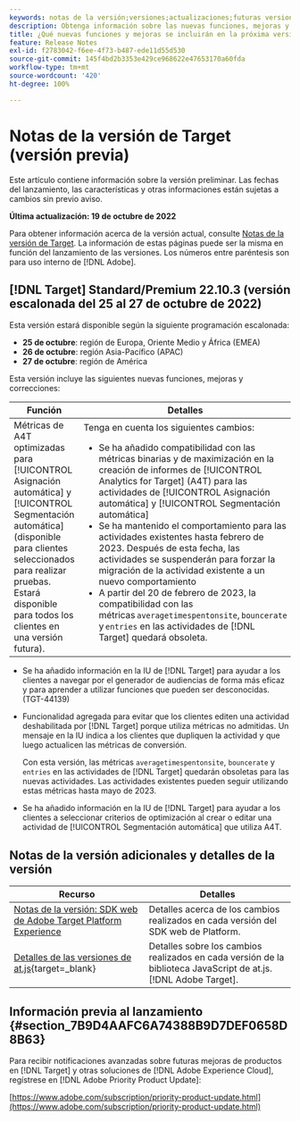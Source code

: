 ```yaml
---
keywords: notas de la versión;versiones;actualizaciones;futuras versiones;mejoras;nuevas funciones;correcciones;actualizaciones;versión preliminar
description: Obtenga información sobre las nuevas funciones, mejoras y correcciones que incluirá la próxima versión de Adobe Target, incluidos el SDK, la API y las bibliotecas de JavaScript.
title: ¿Qué nuevas funciones y mejoras se incluirán en la próxima versión?
feature: Release Notes
exl-id: f2783042-f6ee-4f73-b487-ede11d55d530
source-git-commit: 145f4bd2b3353e429ce968622e47653170a60fda
workflow-type: tm+mt
source-wordcount: '420'
ht-degree: 100%

---
```


# Notas de la versión de Target (versión previa)

Este artículo contiene información sobre la versión preliminar. Las fechas del lanzamiento, las características y otras informaciones están sujetas a cambios sin previo aviso.

**Última actualización: 19 de octubre de 2022**

Para obtener información acerca de la versión actual, consulte [Notas de la versión de Target](release-notes.md). La información de estas páginas puede ser la misma en función del lanzamiento de las versiones. Los números entre paréntesis son para uso interno de [!DNL Adobe].

## [!DNL Target] Standard/Premium 22.10.3 (versión escalonada del 25 al 27 de octubre de 2022)

Esta versión estará disponible según la siguiente programación escalonada:

* **25 de octubre**: región de Europa, Oriente Medio y África (EMEA)
* **26 de octubre**: región Asia-Pacífico (APAC)
* **27 de octubre**: región de América

Esta versión incluye las siguientes nuevas funciones, mejoras y correcciones:

| Función | Detalles |
| --- | --- |
| Métricas de A4T optimizadas para [!UICONTROL Asignación automática] y [!UICONTROL Segmentación automática]<br> (disponible para clientes seleccionados para realizar pruebas. Estará disponible para todos los clientes en una versión futura). | Tenga en cuenta los siguientes cambios:<ul><li>Se ha añadido compatibilidad con las métricas binarias y de maximización en la creación de informes de [!UICONTROL Analytics for Target] (A4T) para las actividades de [!UICONTROL Asignación automática] y [!UICONTROL Segmentación automática]</li><li>Se ha mantenido el comportamiento para las actividades existentes hasta febrero de 2023. Después de esta fecha, las actividades se suspenderán para forzar la migración de la actividad existente a un nuevo comportamiento</li><li>A partir del 20 de febrero de 2023, la compatibilidad con las métricas `averagetimespentonsite`, `bouncerate` y `entries` en las actividades de [!DNL Target] quedará obsoleta.</li></ul> |

* Se ha añadido información en la IU de [!DNL Target] para ayudar a los clientes a navegar por el generador de audiencias de forma más eficaz y para aprender a utilizar funciones que pueden ser desconocidas. (TGT-44139)
* Funcionalidad agregada para evitar que los clientes editen una actividad deshabilitada por [!DNL Target] porque utiliza métricas no admitidas. Un mensaje en la IU indica a los clientes que dupliquen la actividad y que luego actualicen las métricas de conversión.

   Con esta versión, las métricas `averagetimespentonsite`, `bouncerate` y `entries` en las actividades de [!DNL Target] quedarán obsoletas para las nuevas actividades. Las actividades existentes pueden seguir utilizando estas métricas hasta mayo de 2023.

* Se ha añadido información en la IU de [!DNL Target] para ayudar a los clientes a seleccionar criterios de optimización al crear o editar una actividad de [!UICONTROL Segmentación automática] que utiliza A4T.

## Notas de la versión adicionales y detalles de la versión

| Recurso | Detalles |
|--- |--- |
| [Notas de la versión: SDK web de Adobe Target Platform Experience](https://experienceleague.adobe.com/docs/experience-platform/edge/release-notes.html?lang=es) | Detalles acerca de los cambios realizados en cada versión del SDK web de Platform. |
| [Detalles de las versiones de at.js](https://developer.adobe.com/target/implement/client-side/atjs/target-atjs-versions/){target=_blank} | Detalles sobre los cambios realizados en cada versión de la biblioteca JavaScript de at.js. [!DNL Adobe Target]. |


## Información previa al lanzamiento {#section_7B9D4AAFC6A74388B9D7DEF0658D8B63}

Para recibir notificaciones avanzadas sobre futuras mejoras de productos en [!DNL Target] y otras soluciones de [!DNL Adobe Experience Cloud], regístrese en [!DNL Adobe Priority Product Update]:

[https://www.adobe.com/subscription/priority-product-update.html](https://www.adobe.com/subscription/priority-product-update.html)
